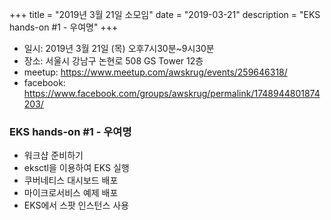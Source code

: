 +++
title = "2019년 3월 21일 소모임"
date = "2019-03-21"
description = "EKS hands-on #1 - 우여명"
+++

- 일시: 2019년 3월 21일 (목) 오후7시30분~9시30분
- 장소: 서울시 강남구 논현로 508 GS Tower 12층
- meetup: https://www.meetup.com/awskrug/events/259646318/
- facebook: https://www.facebook.com/groups/awskrug/permalink/1748944801874203/

### EKS hands-on #1 - 우여명
- 워크샵 준비하기
- eksctl을 이용하여 EKS 실행
- 쿠버네티스 대시보드 배포
- 마이크로서비스 예제 배포
- EKS에서 스팟 인스턴스 사용